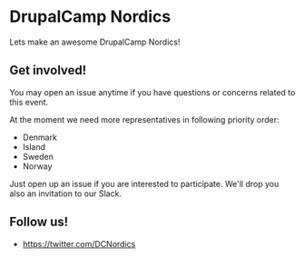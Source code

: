 # DrupalCamp Nordics
Lets make an awesome DrupalCamp Nordics!

## Get involved!
You may open an issue anytime if you have questions or concerns related to this event.

At the moment we need more representatives in following priority order:

* Denmark
* Island
* Sweden
* Norway

Just open up an issue if you are interested to participate. We'll drop you also an invitation to our Slack.

## Follow us!
* https://twitter.com/DCNordics

